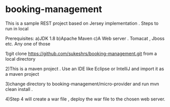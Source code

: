 # booking-management

This is a sample REST project based on Jersey implementation .
Steps to run in local

Prerequisites:
  a)JDK 1.8
  b)Apache Maven
  c)A Web server . Tomacat , Jboss etc. Any one of those

1)git clone https://github.com/sukeshrs/booking-management.git from a local directory

2)This is a maven project . Use an IDE like Eclipse or IntelliJ and import it as a maven project

3)change directory to booking-management/micro-provider and run mvn clean install .

4)Step 4 will create a war file , deploy the war file to the chosen web server.

 
